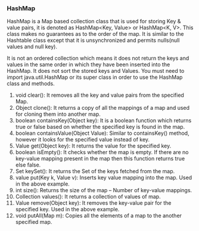 ### HashMap

HashMap is a Map based collection class that is used for storing Key & value pairs, it is denoted as HashMap<Key, Value> or HashMap<K, V>. This class makes no guarantees as to the order of the map. It is similar to the Hashtable class except that it is unsynchronized and permits nulls(null values and null key).

It is not an ordered collection which means it does not return the keys and values in the same order in which they have been inserted into the HashMap. It does not sort the stored keys and Values. You must need to import java.util.HashMap or its super class in order to use the HashMap class and methods.

1. void clear(): It removes all the key and value pairs from the specified Map.
1. Object clone(): It returns a copy of all the mappings of a map and used for cloning them into another map.
1. boolean containsKey(Object key): It is a boolean function which returns true or false based on whether the specified key is found in the map.
1. boolean containsValue(Object Value): Similar to containsKey() method, however it looks for the specified value instead of key.
1. Value get(Object key): It returns the value for the specified key.
1. boolean isEmpty(): It checks whether the map is empty. If there are no key-value mapping present in the map then this function returns true else false.
1. Set keySet(): It returns the Set of the keys fetched from the map.
1. value put(Key k, Value v): Inserts key value mapping into the map. Used in the above example.
1. int size(): Returns the size of the map – Number of key-value mappings.
1. Collection values(): It returns a collection of values of map.
1. Value remove(Object key): It removes the key-value pair for the specified key. Used in the above example.
1. void putAll(Map m): Copies all the elements of a map to the another specified map.
